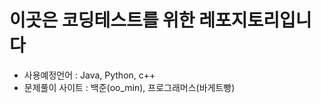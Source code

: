 # 이곳은 코딩테스트를 위한 레포지토리입니다<br>
- 사용예정언어 : Java, Python, c++<br>
- 문제풀이 사이트 : 백준(oo_min), 프로그래머스(바게트빵)
             